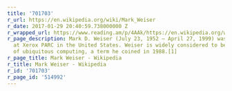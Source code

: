 ```yaml
---
title: '701703'
r_url: https://en.wikipedia.org/wiki/Mark_Weiser
r_date: 2017-01-29 20:40:59.738000000 Z
r_wrapped_url: https://www.reading.am/p/4AAk/https://en.wikipedia.org/wiki/Mark_Weiser
r_page_description: Mark D. Weiser (July 23, 1952 – April 27, 1999) was a chief scientist
  at Xerox PARC in the United States. Weiser is widely considered to be the father
  of ubiquitous computing, a term he coined in 1988.[1]
r_page_title: Mark Weiser - Wikipedia
r_title: Mark Weiser - Wikipedia
r_id: '701703'
r_page_id: '514992'
---
```


